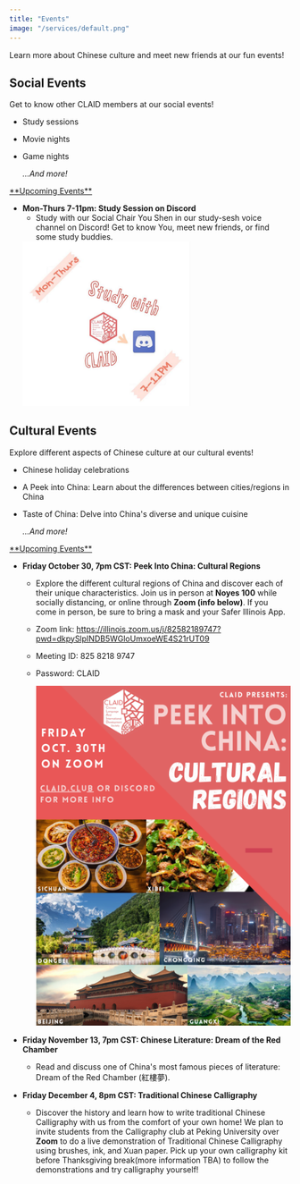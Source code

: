 ```yaml
---
title: "Events"
image: "/services/default.png"
---
```


Learn more about Chinese culture and meet new friends at our fun events!

## __Social Events__

Get to know other CLAID members at our social events!

- Study sessions
- Movie nights
- Game nights

    *…And more!*

<span style="text-decoration: underline"> 
**Upcoming Events**
 </span>

- **Mon-Thurs 7-11pm: Study Session on Discord**
	- Study with our Social Chair You Shen in our study-sesh voice channel on Discord! Get to know You, meet new friends, or find some study buddies.
   <img src="/images/services/study-session.png" alt="Study Session" width="300"/>

## __Cultural Events__

Explore different aspects of Chinese culture at our cultural events!

- Chinese holiday celebrations
- A Peek into China: Learn about the differences between cities/regions in China
- Taste of China: Delve into China's diverse and unique cuisine
    
    *...And more!*

<span style="text-decoration: underline"> 
**Upcoming Events**
 </span>

- **Friday October 30, 7pm CST: Peek Into China: Cultural Regions**
    - Explore the different cultural regions of China and discover each of their unique characteristics. Join us in person at **Noyes 100** while socially distancing, or online through **Zoom (info below)**. If you come in person, be sure to bring a mask and your Safer Illinois App.

    - Zoom link: <https://illinois.zoom.us/j/82582189747?pwd=dkpySlpINDB5WGloUmxoeWE4S21rUT09>
    - Meeting ID: 825 8218 9747
    - Password: CLAID

        <img src="/images/services/peek_into_china_cultural_regions_1.png" alt="Peek into China" width="500"/>

- **Friday November 13, 7pm CST: Chinese Literature: Dream of the Red Chamber**
    - Read and discuss one of China's most famous pieces of literature: Dream of the Red Chamber (紅樓夢).

- **Friday December 4, 8pm CST: Traditional Chinese Calligraphy**
    - Discover the history and learn how to write traditional Chinese Calligraphy with us from the comfort of your own home! We plan to invite students from the Calligraphy club at Peking University over **Zoom** to do a live demonstration of Traditional Chinese Calligraphy using brushes, ink, and Xuan paper. Pick up your own calligraphy kit before Thanksgiving break(more information TBA)  to follow the demonstrations and try calligraphy yourself!